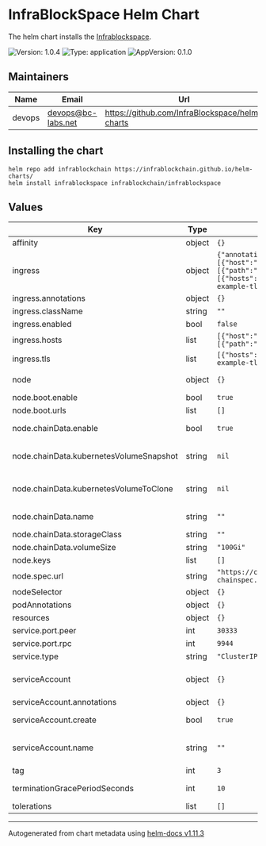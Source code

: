 # InfraBlockSpace Helm Chart

The helm chart installs the [Infrablockspace](https://github.com/InfraBlockchain/infrablockchain-sdk).

![Version: 1.0.4](https://img.shields.io/badge/Version-1.0.4-informational?style=flat-square) ![Type: application](https://img.shields.io/badge/Type-application-informational?style=flat-square) ![AppVersion: 0.1.0](https://img.shields.io/badge/AppVersion-0.1.0-informational?style=flat-square)

## Maintainers

| Name | Email | Url |
| ---- | ------ | --- |
| devops | <devops@bc-labs.net> | <https://github.com/InfraBlockspace/helm-charts> |

## Installing the chart

```console
helm repo add infrablockchain https://infrablockchain.github.io/helm-charts/
helm install infrablockspace infrablockchain/infrablockspace
```

## Values

| Key | Type | Default | Description |
|-----|------|---------|-------------|
| affinity | object | `{}` |  Assign custom affinity rules |
| ingress | object | `{"annotations":{},"className":"","enabled":false,"hosts":[{"host":"chart-example.local","paths":[{"path":"/","pathType":"ImplementationSpecific"}]}],"tls":[{"hosts":["chart-example.local"],"secretName":"chart-example-tls"}]}` | Creates an ingress resource |
| ingress.annotations | object | `{}` | Annotations to add to the Ingress |
| ingress.className | string | `""` | 	Ingress class name  |
| ingress.enabled | bool | `false` | Enable creation of Ingress  |
| ingress.hosts | list | `[{"host":"chart-example.local","paths":[{"path":"/","pathType":"ImplementationSpecific"}]}]` | A list of hosts for the Ingress  |
| ingress.tls | list | `[{"hosts":["chart-example.local"],"secretName":"chart-example-tls"}]` | Ingress TLS configuration  |
|node| object | `{}` | Deploy a substrate node. ref: https://docs.substrate.io/tutorials/v3/private-network/ |
| node.boot.enable | bool | `true` | if set, start bootnode |
| node.boot.urls | list | `[]` | peer bootnode url list |
| node.chainData.enable | bool | `true` | if set, create persistante volume claim and use it to store chain data |
| node.chainData.kubernetesVolumeSnapshot | string | `nil` | If set, create a clone of the volume (using volumeClaimTemplates.dataSource.VolumeSnapshot) and use it to store chain data |
| node.chainData.kubernetesVolumeToClone | string | `nil` | If set, create a clone of the volume (using volumeClaimTemplates.dataSource.PersistentVolumeClaim) and use it to store chain data |
| node.chainData.name | string | `""` | if chainData.enable is false, set your custom persistent volume claim   |
| node.chainData.storageClass | string | `""` | i	Storage class to use for persistent volume  |
| node.chainData.volumeSize | string | `"100Gi"` | 	Size of the volume for chain data  |
| node.keys | list | `[]` | Keys to use by the node |
| node.spec.url | string | `"https://chain-spec.infrablockspace.net/stage/raw-relay-chainspec.json"` | URL to retrive relay chain spec |
| nodeSelector | object | `{}` | {}	Define which Nodes the Pods are scheduled on. |
| podAnnotations | object | `{}` | 	Annotations to add to the pod |
| resources | object | `{}` | 	Resource limits & requests |
| service.port.peer | int | `30333` | InfrablockSpace Peer Port |
| service.port.rpc | int | `9944` | InfrablockSpace Rpc Port |
| service.type | string | `"ClusterIP"` | Service type |
| serviceAccount | object | `{}` | Service account for the pod to use ref: https://kubernetes.io/docs/tasks/configure-pod-container/configure-service-account/ |
| serviceAccount.annotations | object | `{}` | Annotations to add to the ServiceAccount resource  |
| serviceAccount.create | bool | `true` | Enable the creation of a ServiceAccount for InfrablockSpace pods  |
| serviceAccount.name | string | `""` | The name of the service account to use. If not set and create is true, a name is generated using the fullname template |
| tag | int | `3` | infrablockspace image tag |
| terminationGracePeriodSeconds | int | `10` | In seconds, time the given to the InfrablockSpace pod needs to terminate gracefully  |
| tolerations | list | `[]` | Tolerations for use with node taints |

----------------------------------------------
Autogenerated from chart metadata using [helm-docs v1.11.3](https://github.com/norwoodj/helm-docs/releases/v1.11.3)
